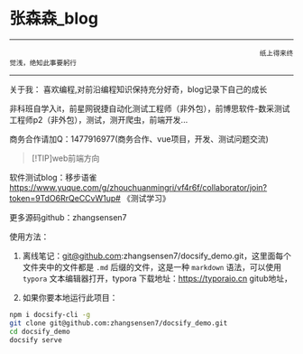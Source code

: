 <h1>张森森_blog</h1>

---

                                                                  纸上得来终觉浅，绝知此事要躬行

---
关于我：
喜欢编程,对前沿编程知识保持充分好奇，blog记录下自己的成长

非科班自学入it，前星网锐捷自动化测试工程师（非外包），前博思软件-数采测试工程师p2（非外包），测试，测开爬虫，前端开发...

商务合作请加Q：1477916977(商务合作、vue项目，开发、测试问题交流)

>[!TIP]web前端方向       

软件测试blog：移步语雀 https://www.yuque.com/g/zhouchuanmingri/vf4r6f/collaborator/join?token=9TdO6RrQeCCvW1up# 《测试学习》    

更多源码github：zhangsensen7



使用方法：
1. 离线笔记：git@github.com:zhangsensen7/docsify_demo.git，这里面每个文件夹中的文件都是 `.md` 后缀的文件，这是一种 `markdown` 语法，可以使用 `typora` 文本编辑器打开，typora 下载地址：https://typoraio.cn
gitub地址，

2. 如果你要本地运行此项目：
```bash
npm i docsify-cli -g 
git clone git@github.com:zhangsensen7/docsify_demo.git
cd docsify_demo
docsify serve
```

